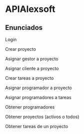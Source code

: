 # APIAlexsoft

## Enunciados

Login

Crear proyecto

Asignar gestor a proyecto

Asignar cliente a proyecto

Crear tareas a proyecto

Asignar programador a proyecto

Asignar programadores a tareas

Obtener programadores

Obtener proyectos (activos o todos)

Obtener tareas de un proyecto
